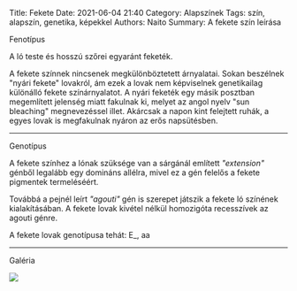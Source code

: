 Title: Fekete
Date: 2021-06-04 21:40
Category: Alapszínek
Tags: szín, alapszín, genetika, képekkel
Authors: Naito
Summary: A fekete szín leírása

Fenotípus

A ló teste és hosszú szőrei egyaránt feketék.

A fekete színnek nincsenek megkülönböztetett árnyalatai. Sokan beszélnek "nyári fekete" lovakról, ám ezek a lovak nem képviselnek genetikailag különálló fekete színárnyalatot. A nyári feketék egy másik posztban megemlített jelenség miatt fakulnak ki, melyet az angol nyelv "sun bleaching" megnevezéssel illet. Akárcsak a napon kint felejtett ruhák, a egyes lovak is megfakulnak nyáron az erős napsütésben.
***
Genotípus

A fekete színhez a lónak szüksége van a sárgánál említett <span title="ford.: kiterjesztés" style="cursor: help">_"extension"_</span> génből legalább egy domináns allélra, mivel ez a gén felelős a fekete pigmentek termeléséért.

Továbbá a pejnél leírt <span title="a szó egy a tengerimalachoz nagyon hasonló, dél és közép-amerikai rágcsálófaj neve" style="cursor: help">_"agouti"_</span> gén is szerepet játszik a fekete ló színének kialakításában. A fekete lovak kivétel nélkül homozigóta recesszívek az agouti génre.

A fekete lovak genotípusa tehát: E_, aa
***
Galéria

![](https://i3.lensdump.com/i/ZjhI1i.png)

